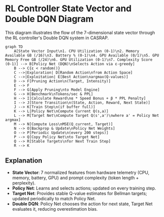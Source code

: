 # RL Controller State Vector and Double DQN Diagram

This diagram illustrates the flow of the 7-dimensional state vector through the RL controller's Double DQN system in CASRAP.

```mermaid
graph TD
    A[State Vector Input\n1. CPU Utilization (0-1)\n2. Memory Available GB (/16)\n3. Battery % (0-1)\n4. GPU Available (0/1)\n5. GPU Memory Free GB (/24)\n6. GPU Utilization (0-1)\n7. Complexity Score (0-1)] --> B[Policy Net (DQN)\nSelects Action via ε-greedy]
    B --> C{ε < random()}
    C -->|Exploration| D[Random Action\nfrom Action Space]
    C -->|Exploitation| E[Best Action\nargmax(Q-values)]
    D --> F[Pruning Action\n(Target, Intensity)]
    E --> F
    F --> G[Apply Pruning\nto Model Engine]
    G --> H[Benchmark\nTokens/sec & PPL]
    H --> I[Calculate Reward\nα * Speed Bonus + β * PPL Penalty]
    I --> J[Store Transition\n(State, Action, Reward, Next State)]
    J --> K[Train Step\n(if buffer full)]
    K --> L[Policy Net\nCompute Current Q(s,a)]
    L --> M[Target Net\nCompute Target Q(s',a')\nwhere a' = Policy Net argmax]
    M --> N[Compute Loss\nMSE(Q_current, Target)]
    N --> O[Backprop & Update\nPolicy Net Weights]
    O --> P[Periodic Update\n(every 200 steps)]
    P --> Q[Copy Policy Net\nto Target Net]
    Q --> R[Stable Targets\nfor Next Train Step]
    R --> K
```

## Explanation
- **State Vector**: 7 normalized features from hardware telemetry (CPU, memory, battery, GPU) and prompt complexity (token length + perplexity).
- **Policy Net**: Learns and selects actions; updated on every training step.
- **Target Net**: Provides stable Q-value estimates for Bellman targets; updated periodically to match Policy Net.
- **Double DQN**: Policy Net chooses the action for next state, Target Net evaluates it, reducing overestimation bias.
